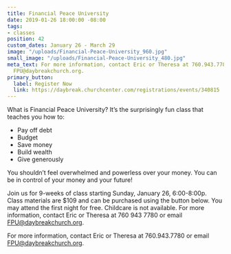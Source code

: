 ```yaml
---
title: Financial Peace University
date: 2019-01-26 18:00:00 -08:00
tags:
- classes
position: 42
custom_dates: January 26 - March 29
image: "/uploads/Financial-Peace-University_960.jpg"
small_image: "/uploads/Financial-Peace-University_480.jpg"
meta_text: For more information, contact Eric or Theresa at 760.943.7780 or email
  FPU@daybreakchurch.org.
primary_button:
  label: Register Now
  link: https://daybreak.churchcenter.com/registrations/events/340815
---
```


What is Financial Peace University?
It’s the surprisingly fun class that teaches you how to:

* Pay off debt
* Budget
* Save money
* Build wealth
* Give generously

You shouldn’t feel overwhelmed and powerless over your money. You can be in control of your money and your future!

Join us for 9-weeks of class starting Sunday, January 26, 6:00-8:00p. Class materials are $109 and can be purchased using the button below. You may attend the first night for free. Childcare is not available. For more information, contact Eric or Theresa at 760 943 7780 or email FPU@daybreakchurch.org.

For more information, contact Eric or Theresa at 760.943.7780 or email [FPU@daybreakchurch.org](FPU@daybreakchurch.org). 